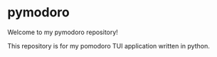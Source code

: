 # pymodoro

Welcome to my pymodoro repository!

This repository is for my pomodoro TUI application written in python.
